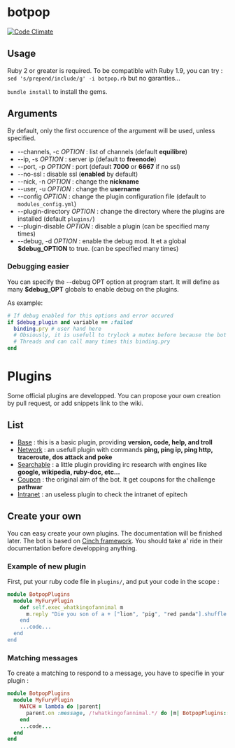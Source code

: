 # botpop
[![Code Climate](https://codeclimate.com/github/pouleta/botpop/badges/gpa.svg)](https://codeclimate.com/github/pouleta/botpop)

## Usage

Ruby 2 or greater is required. To be compatible with Ruby 1.9, you can try :
``sed 's/prepend/include/g' -i botpop.rb`` but no garanties...

``bundle install`` to install the gems.


## Arguments
By default, only the first occurence of the argument will be used, unless specified.
- --channels, -c _OPTION_ : list of channels (default __equilibre__)
- --ip, -s _OPTION_ : server ip (default to __freenode__)
- --port, -p _OPTION_ : port (default __7000__ or __6667__ if no ssl)
- --no-ssl : disable ssl (__enabled__ by default)
- --nick, -n _OPTION_ : change the __nickname__
- --user, -u _OPTION_ : change the __username__
- --config _OPTION_ : change the plugin configuration file (default to ``modules_config.yml``)
- --plugin-directory _OPTION_ : change the directory where the plugins are installed (default ``plugins/``)
- --plugin-disable _OPTION_ : disable a plugin (can be specified many times)
- --debug, -d _OPTION_ : enable the debug mod. It et a global __$debug_OPTION__ to true. (can be specified many times)

### Debugging easier
You can specify the --debug OPT option at program start.
It will define as many __$debug_OPT__ globals to enable debug on the plugins.

As example:
```ruby
# If debug enabled for this options and error occured
if $debug_plugin and variable == :failed
  binding.pry # user hand here
  # Obsiously, it is usefull to trylock a mutex before because the bot use
  # Threads and can call many times this binding.pry
end
```

# Plugins

Some official plugins are developped. You can propose your own creation by pull request, or add snippets link to the wiki.

## List
- [Base](https://github.com/pouleta/botpop/blob/master/plugins/base.rb) : this is a basic plugin, providing __version, code, help, and troll__
- [Network](https://github.com/pouleta/botpop/blob/master/plugins/network.rb) : an usefull plugin with commands __ping, ping ip, ping http, traceroute, dos attack and poke__
- [Searchable](https://github.com/pouleta/botpop/blob/master/plugins/searchable.rb) : a little plugin providing irc research with engines like __google, wikipedia, ruby-doc, etc...__
- [Coupon](https://github.com/pouleta/botpop/blob/master/plugins/coupons.rb) : the original aim of the bot. It get coupons for the challenge __pathwar__
- [Intranet](https://github.com/pouleta/botpop/blob/master/plugins/intranet.rb) : an useless plugin to check the intranet of epitech

## Create your own
You can easy create your own plugins. The documentation will be finished later.
The bot is based on [Cinch framework](https://github.com/cinchrb/cinch/).
You should take a' ride in their documentation before developping anything.

### Example of new plugin
First, put your ruby code file in ``plugins/``, and put your code in the scope :
```ruby
module BotpopPlugins
  module MyFuryPlugin
    def self.exec_whatkingofannimal m
      m.reply "Die you son of a + ["lion", "pig", "red panda"].shuffle.first + " !!"
    end
    ...code...
  end
end
```

### Matching messages
To create a matching to respond to a message, you have to specifie in your plugin :
```ruby
module BotpopPlugins
  module MyFuryPlugin
    MATCH = lambda do |parent|
      parent.on :message, /!whatkingofannimal.*/ do |m| BotpopPlugins::exec_whatkingofannimal m end
    end
    ...code...
  end
end
```
